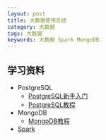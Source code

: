```yaml
---
layout: post
title: 大数据使用总结
category: 大数据
tags: 大数据
keywords: 大数据 Spark MongoDB
---
```


## 学习资料
* PostgreSQL
    * [PostgreSQL新手入门](http://www.ruanyifeng.com/blog/2013/12/getting_started_with_postgresql.html)
    * [PostgreSQL教程](http://www.yiibai.com/postgresql/)
* MongoDB
    * [MongoDB教程](http://www.runoob.com/mongodb/mongodb-tutorial.html)
* [Spark](http://spark.apache.org/)
